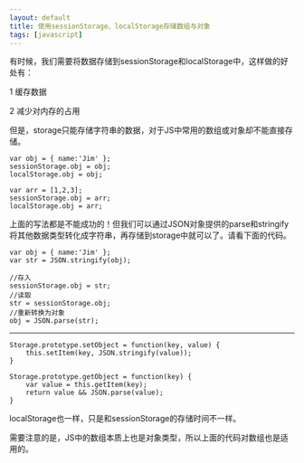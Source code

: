 ```yaml
---
layout: default
title: 使用sessionStorage、localStorage存储数组与对象
tags: [javascript]
---
```


有时候，我们需要将数据存储到sessionStorage和localStorage中，这样做的好处有：

1 缓存数据

2 减少对内存的占用

但是，storage只能存储字符串的数据，对于JS中常用的数组或对象却不能直接存储。

	var obj = { name:'Jim' };
	sessionStorage.obj = obj; 
	localStorage.obj = obj; 
	 
	var arr = [1,2,3]; 
	sessionStorage.obj = arr; 
	localStorage.obj = arr;


上面的写法都是不能成功的！但我们可以通过JSON对象提供的parse和stringify将其他数据类型转化成字符串，再存储到storage中就可以了。请看下面的代码。


	var obj = { name:'Jim' }; 
	var str = JSON.stringify(obj); 
	 
	//存入 
	sessionStorage.obj = str; 
	//读取 
	str = sessionStorage.obj; 
	//重新转换为对象 
	obj = JSON.parse(str);

---

	Storage.prototype.setObject = function(key, value) {
	    this.setItem(key, JSON.stringify(value));
	}

	Storage.prototype.getObject = function(key) {
	    var value = this.getItem(key);
	    return value && JSON.parse(value);
	}

localStorage也一样，只是和sessionStorage的存储时间不一样。

需要注意的是，JS中的数组本质上也是对象类型，所以上面的代码对数组也是适用的。

